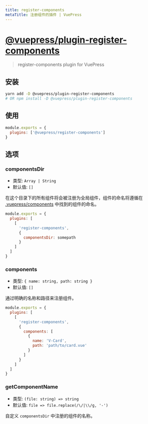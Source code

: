 ```yaml
---
title: register-components
metaTitle: 注册组件的插件 | VuePress
---
```


# [@vuepress/plugin-register-components](https://github.com/vuejs/vuepress/tree/master/packages/%40vuepress/plugin-register-components)

> register-components plugin for VuePress

## 安装

```bash
yarn add -D @vuepress/plugin-register-components
# OR npm install -D @vuepress/plugin-register-components
```

## 使用

```js
module.exports = {
  plugins: ['@vuepress/register-components']
}
```

## 选项

### componentsDir

- 类型: `Array | String`
- 默认值: `[]`

在这个目录下的所有组件将会被注册为全局组件，组件的命名将遵循在 [.vuepress/components](https://vuepress.vuejs.org/guide/using-vue.html#using-components) 中找到的组件的命名。

``` js
module.exports = {
  plugins: [
    [
      'register-components',
      {
        componentsDir: somepath
      }
    ]
  ]
}
```

### components

- 类型: `{ name: string, path: string }`
- 默认值: `[]`

通过明确的名称和路径来注册组件。

``` js
module.exports = {
  plugins: [
    [
      'register-components',
      {
        components: [
          {
            name: 'V-Card',
            path: 'path/to/card.vue'
          }
        ]
      }
    ]
  ]
}
```

### getComponentName

- 类型: `(file: string) => string`
- 默认值: `file => file.replace(/\/|\\/g, '-')`

自定义 `componentsDir` 中注册的组件的名称。
